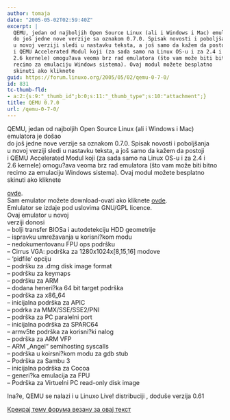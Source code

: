 ```yaml
---
author: tomaja
date: "2005-05-02T02:59:40Z"
excerpt: |
  QEMU, jedan od najboljih Open Source Linux (ali i Windows i Mac) emulatora je došao
  do još jedne nove verzije sa oznakom 0.7.0. Spisak novosti i poboljšanja
  u novoj verziji sledi u nastavku teksta, a još samo da kažem da postoji
  i QEMU Accelerated Modul koji (za sada samo na Linux OS-u i za 2.4 i
  2.6 kernele) omogu?ava veoma brz rad emulatora (što vam može biti bitno
  recimo za emulaciju Windows sistema). Ovaj modul možete besplatno
  skinuti ako kliknete
guid: https://forum.linuxo.org/2005/05/02/qemu-0-7-0/
id: 831
tc-thumb-fld:
- a:2:{s:9:"_thumb_id";b:0;s:11:"_thumb_type";s:10:"attachment";}
title: QEMU 0.7.0
url: /qemu-0-7-0/
---
```

QEMU, jedan od najboljih Open Source Linux (ali i Windows i Mac) emulatora je došao  
do još jedne nove verzije sa oznakom 0.7.0. Spisak novosti i poboljšanja  
u novoj verziji sledi u nastavku teksta, a još samo da kažem da postoji  
i QEMU Accelerated Modul koji (za sada samo na Linux OS-u i za 2.4 i  
2.6 kernele) omogu?ava veoma brz rad emulatora (što vam može biti bitno  
recimo za emulaciju Windows sistema). Ovaj modul možete besplatno  
skinuti ako kliknete <!--break-->

  
[ovde](http://fabrice.bellard.free.fr/qemu/download.html).  
Sam emulator možete download-ovati ako kliknete [ovde](http://fabrice.bellard.free.fr/qemu/download.html).  
Emlulator se izdaje pod uslovima GNU/GPL licence.  
Ovaj emulator u novoj  
verziji donosi  
&#8211; bolji transfer BIOSa i autodetekciju HDD geometrije  
&#8211; ispravku umrežavanja u korisni?kom modu  
&#8211; nedokumentovanu FPU ops podršku  
&#8211; Cirrus VGA: podrška za 1280x1024x[8,15,16] modove  
&#8211; &#8216;pidfile&#8217; opciju  
&#8211; podršku za .dmg disk image format  
&#8211; podršku za keymaps  
&#8211; podršku za ARM  
&#8211; dodana heneri?ka 64 bit target podrška  
&#8211; podrška za x86_64  
&#8211; inicijalna podrška za APIC  
&#8211; podrka za MMX/SSE/SSE2/PNI  
&#8211; podrška za PC paralelni port  
&#8211; inicijalna podrška za SPARC64  
&#8211; armv5te podrška za korisni?ki nalog  
&#8211; podrška za ARM VFP  
&#8211; ARM &#8222;Angel&#8220; semihosting syscalls  
&#8211; podrška u koirsni?kom modu za gdb stub  
&#8211; Podrška za Sambu 3  
&#8211; inicijalna podrška za Cocoa  
&#8211; generi?ka emulacija za FPU  
&#8211; Podrška za Virtuelni PC read-only disk image 

Ina?e, QEMU se nalazi i u Linuxo Live! distribuciji , doduše verzija 0.61

[Креирај тему форума везану за овај текст](https://linuxo.org/nova-tema-na-forumu/?se_pid=831)